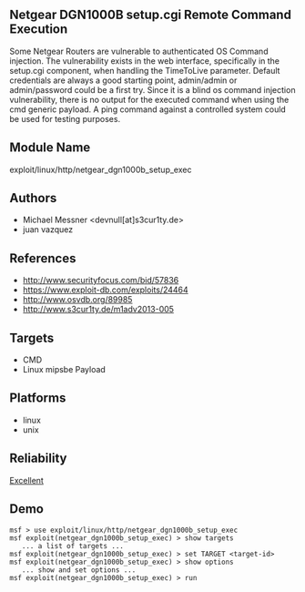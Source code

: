 ## Netgear DGN1000B setup.cgi Remote Command Execution

Some Netgear Routers are vulnerable to authenticated OS 
Command injection. The vulnerability exists in the web 
interface, specifically in the setup.cgi component, when 
handling the TimeToLive parameter. Default credentials are 
always a good starting point, admin/admin or admin/password 
could be a first try. Since it is a blind os command 
injection vulnerability, there is no output for the executed 
command when using the cmd generic payload. A ping command 
against a controlled system could be used for testing 
purposes.


## Module Name
exploit/linux/http/netgear_dgn1000b_setup_exec

## Authors
* Michael Messner <devnull[at]s3cur1ty.de>
* juan vazquez


## References
* http://www.securityfocus.com/bid/57836
* https://www.exploit-db.com/exploits/24464
* http://www.osvdb.org/89985
* http://www.s3cur1ty.de/m1adv2013-005



## Targets
* CMD
* Linux mipsbe Payload


## Platforms
* linux
* unix

## Reliability
[Excellent](https://github.com/rapid7/metasploit-framework/wiki/Exploit-Ranking)

## Demo

```
msf > use exploit/linux/http/netgear_dgn1000b_setup_exec
msf exploit(netgear_dgn1000b_setup_exec) > show targets
   ... a list of targets ...
msf exploit(netgear_dgn1000b_setup_exec) > set TARGET <target-id>
msf exploit(netgear_dgn1000b_setup_exec) > show options
   ... show and set options ...
msf exploit(netgear_dgn1000b_setup_exec) > run
```
    
    